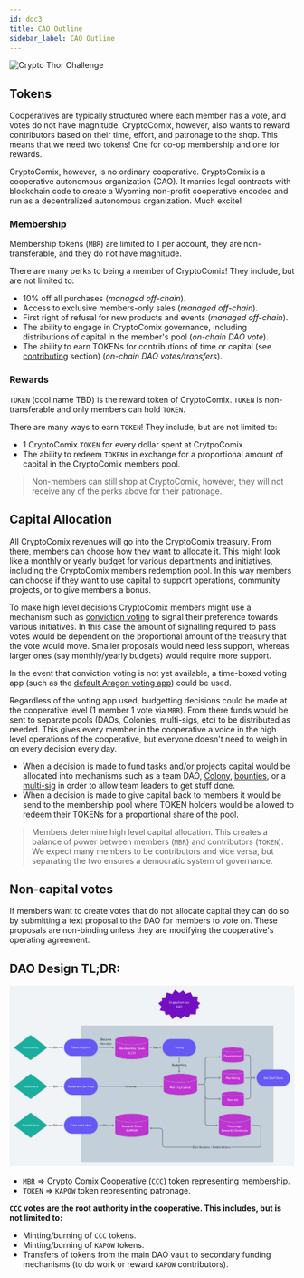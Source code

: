 ```yaml
---
id: doc3
title: CAO Outline
sidebar_label: CAO Outline
---
```


![Crypto Thor Challenge](https://i.imgur.com/c9o0SJv.jpg)

## Tokens

Cooperatives are typically structured where each member has a vote, and votes do not have magnitude. CryptoComix, however, also wants to reward contributors based on their time, effort, and patronage to the shop. This means that we need two tokens! One for co-op membership and one for rewards.

CryptoComix, however, is no ordinary cooperative. CryptoComix is a cooperative autonomous organization (CAO). It marries legal contracts with blockchain code to create a Wyoming non-profit cooperative encoded and run as a decentralized autonomous organization. Much excite!

### Membership

Membership tokens (`MBR`) are limited to 1 per account, they are non-transferable, and they do not have magnitude.

There are many perks to being a member of CryptoComix! They include, but are not limited to:

- 10% off all purchases (*managed off-chain*).
- Access to exclusive members-only sales (*managed off-chain*).
- First right of refusal for new products and events (*managed off-chain*).
- The ability to engage in CryptoComix governance, including distributions of capital in the member's pool (*on-chain DAO vote*).
- The ability to earn TOKENs for contributions of time or capital (see [contributing](###Contributing) section) (*on-chain DAO votes/transfers*).

### Rewards

`TOKEN` (cool name TBD) is the reward token of CryptoComix. `TOKEN` is non-transferable and only members can hold `TOKEN`.

There are many ways to earn `TOKEN`! They include, but are not limited to:

- 1 CryptoComix `TOKEN` for every dollar spent at CrytpoComix.
- The ability to redeem `TOKEN`s in exchange for a proportional amount of capital in the CryptoComix members pool.

> Non-members can still shop at CryptoComix, however, they will not receive any of the perks above for their patronage.

## Capital Allocation

All CryptoComix revenues will go into the CryptoComix treasury. From there, members can choose how they want to allocate it. This might look like a monthly or yearly budget for various departments and initiatives, including the CryptoComix members redemption pool. In this way members can choose if they want to use capital to support operations, community projects, or to give members a bonus.

To make high level decisions CryptoComix members might use a mechanism such as [conviction voting](https://github.com/1Hive/conviction-voting-app/) to signal their preference towards various initiatives. In this case the amount of signalling required to pass votes would be dependent on the proportional amount of the treasury that the vote would move. Smaller proposals would need less support, whereas larger ones (say monthly/yearly budgets) would require more support.

In the event that conviction voting is not yet available, a time-boxed voting app (such as the [default Aragon voting app](https://github.com/aragon/aragon-apps/blob/master/apps/voting/)) could be used.

Regardless of the voting app used, budgetting decisions could be made at the cooperative level (1 member 1 vote via `MBR`). From there funds would be sent to separate pools (DAOs, Colonies, multi-sigs, etc) to be distributed as needed. This gives every member in the cooperative a voice in the high level operations of the cooperative, but everyone doesn't need to weigh in on every decision every day.

- When a decision is made to fund tasks and/or projects capital would be allocated into mechanisms such as a team DAO, [Colony](https://colony.io/), [bounties](https://colony.io/), or a [multi-sig](https://gnosis-safe.io/) in order to allow team leaders to get stuff done.
- When a decision is made to give capital back to members it would be send to the membership pool where TOKEN holders would be allowed to redeem their TOKENs for a proportional share of the pool.

> Members determine high level capital allocation. This creates a balance of power between members (`MBR`) and contributors (`TOKEN`). We expect many members to be contributors and vice versa, but separating the two ensures a democratic system of governance.

## Non-capital votes

If members want to create votes that do not allocate capital they can do so by submitting a text proposal to the DAO for members to vote on. These proposals are non-binding unless they are modifying the cooperative's operating agreement.

## DAO Design TL;DR:

![CryptoComix CAO Diagram](assets/cryptocomixxx-diagram.png)

- `MBR` => Crypto Comix Cooperative (`CCC`) token representing membership.
- `TOKEN` => `KAPOW` token representing patronage.

**`CCC` votes are the root authority in the cooperative. This includes, but is not limited to:**

- Minting/burning of `CCC` tokens.
- Minting/burning of `KAPOW` tokens.
- Transfers of tokens from the main DAO vault to secondary funding mechanisms (to do work or reward `KAPOW` contributors).
